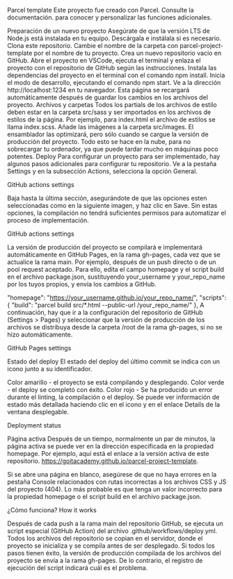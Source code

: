 Parcel template
Este proyecto fue creado con Parcel. Consulte la documentación. para conocer y personalizar las funciones adicionales.

Preparación de un nuevo proyecto
Asegúrate de que la versión LTS de Node.js está instalada en tu equipo. Descárgala e instálala si es necesario.
Clona este repositorio.
Cambie el nombre de la carpeta con parcel-project-template por el nombre de tu proyecto.
Crea un nuevo repositorio vacío en GitHub.
Abre el proyecto en VSCode, ejecuta el terminal y enlaza el proyecto con el repositorio de GitHub según las instrucciones.
Instala las dependencias del proyecto en el terminal con el comando npm install.
Inicia el modo de desarrollo, ejecutando el comando npm start.
Ve a la dirección http://localhost:1234 en tu navegador. Esta página se recargará automáticamente después de guardar los cambios en los archivos del proyecto.
Archivos y carpetas
Todos los partials de los archivos de estilo deben estar en la carpeta src/sass y ser importados en los archivos de estilos de la página. Por ejemplo, para index.html el archivo de estilos se llama index.scss.
Añade las imágenes a la carpeta src/images. El ensamblador las optimizará, pero sólo cuando se cargue la versión de producción del proyecto. Todo esto se hace en la nube, para no sobrecargar tu ordenador, ya que puede tardar mucho en máquinas poco potentes.
Deploy
Para configurar un proyecto para ser implementado, hay algunos pasos adicionales para configurar tu repositorio. Ve a la pestaña Settings y en la subsección Actions, selecciona la opción General.

GitHub actions settings

Baja hasta la última sección, asegurándote de que las opciones esten seleccionadas como en la siguiente imagen, y haz clic en Save. Sin estas opciones, la compilación no tendrá suficientes permisos para automatizar el proceso de implementación.

GitHub actions settings

La versión de producción del proyecto se compilará e implementará automáticamente en GitHub Pages, en la rama gh-pages, cada vez que se actualice la rama main. Por ejemplo, después de un push directo o de un pool request aceptado. Para ello, edita el campo homepage y el script build en el archivo package.json, sustituyendo your_username y your_repo_name por los tuyos propios, y envía los cambios a GitHub.

"homepage": "https://your_username.github.io/your_repo_name/",
"scripts": {
  "build": "parcel build src/*.html --public-url /your_repo_name/"
},
A continuación, hay que ir a la configuración del repositorio de GitHub (Settings > Pages) y seleccionar que la versión de producción de los archivos se distribuya desde la carpeta /root de la rama gh-pages, si no se hizo automáticamente.

GitHub Pages settings

Estado del deploy
El estado del deploy del último commit se indica con un icono junto a su identificador.

Color amarillo - el proyecto se está compilando y desplegando.
Color verde - el deploy se completó con éxito.
Color rojo - Se ha producido un error durante el linting, la compilación o el deploy.
Se puede ver información de estado más detallada haciendo clic en el icono y en el enlace Details de la ventana desplegable.

Deployment status

Página activa
Después de un tiempo, normalmente un par de minutos, la página activa se puede ver en la dirección especificada en la propiedad homepage. Por ejemplo, aquí está el enlace a la versión activa de este repositorio. https://goitacademy.github.io/parcel-project-template.

Si se abre una página en blanco, asegúrese de que no haya errores en la pestaña Console relacionados con rutas incorrectas a los archivos CSS y JS del proyecto (404). Lo más probable es que tenga un valor incorrecto para la propiedad homepage o el script build en el archivo package.json.

¿Cómo funciona?
How it works

Después de cada push a la rama main del repositorio GitHub, se ejecuta un script especial (GitHub Action) del archivo .github/workflows/deploy.yml.
Todos los archivos del repositorio se copian en el servidor, donde el proyecto se inicializa y se compila antes de ser desplegado.
Si todos los pasos tienen éxito, la versión de producción compilada de los archivos del proyecto se envía a la rama gh-pages. De lo contrario, el registro de ejecución del script indicará cuál es el problema.
